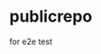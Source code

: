# publicrepo
for e2e test

















































































































































































































































































































































































































































































































































































































































































































































































































































































































































































































































































































































































































































































































































































































































































































































































































































































































































































































































































































































































































































































































































































































































































































































































































































































































































































































































































































































































































































































































































































































































































































































































































































































































































































































































































































































































































































































































































































































































































































































































































































































































































































































































































































































































































































































































































































































































































































































































































